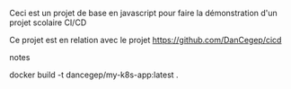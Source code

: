 Ceci est un projet de base en javascript pour faire la démonstration d'un projet scolaire CI/CD

Ce projet est en relation avec le projet https://github.com/DanCegep/cicd



notes

docker build -t dancegep/my-k8s-app:latest .

